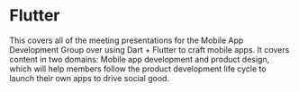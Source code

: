 # Flutter
This covers all of the meeting presentations for the Mobile App Development Group over using Dart + Flutter to craft mobile apps. It covers content in two domains: Mobile app development and product design, which will help members follow the product development life cycle to launch their own apps to drive social good.
